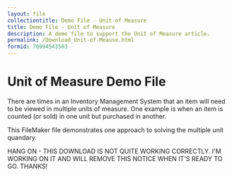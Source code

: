```yaml
---
layout: file
collectiontitle: Demo File - Unit of Measure
title: Demo File - Unit of Measure
description: A demo file to support the Unit of Measure article.
permalink: /Download_Unit-of-Meause.html
formid: 70994543503
---
```


# Unit of Measure Demo File
There are times in an Inventory Management System that an item will need to be viewed in multiple units of measure.  One example is when an item is counted (or sold) in one unit but purchased in another. 

This FileMaker file demonstrates one approach to solving the multiple unit quandary.

HANG ON - THIS DOWNLOAD IS NOT QUITE WORKING CORRECTLY.  I'M WORKING ON IT AND WILL REMOVE THIS NOTICE WHEN IT'S READY TO GO.  THANKS!
